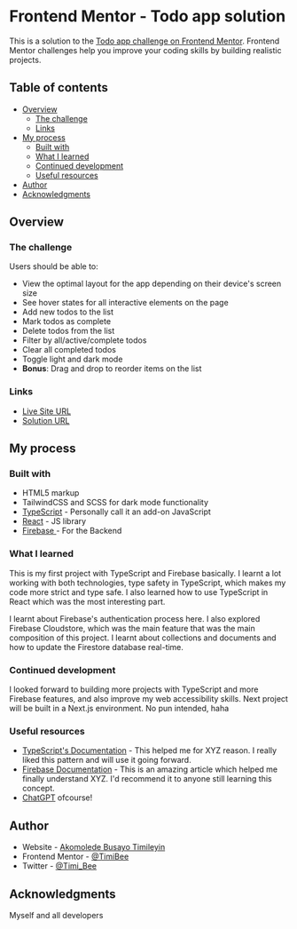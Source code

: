 # Frontend Mentor - Todo app solution

This is a solution to the [Todo app challenge on Frontend Mentor](frontendmentor.io/solutions/todo-app-dYR0IeLwmU). Frontend Mentor challenges help you improve your coding skills by building realistic projects. 

## Table of contents

- [Overview](#overview)
  - [The challenge](#the-challenge)
  - [Links](#links)
- [My process](#my-process)
  - [Built with](#built-with)
  - [What I learned](#what-i-learned)
  - [Continued development](#continued-development)
  - [Useful resources](#useful-resources)
- [Author](#author)
- [Acknowledgments](#acknowledgments)


## Overview

### The challenge

Users should be able to:

- View the optimal layout for the app depending on their device's screen size
- See hover states for all interactive elements on the page
- Add new todos to the list
- Mark todos as complete
- Delete todos from the list
- Filter by all/active/complete todos
- Clear all completed todos
- Toggle light and dark mode
- **Bonus**: Drag and drop to reorder items on the list


### Links

- [Live Site URL](https://todo-list-crud-app-firebase.vercel.app/)
- [Solution URL](https://github.com/TimiBee/todo-list-CRUD-app-with-Firebase)

## My process

### Built with

- HTML5 markup
- TailwindCSS and SCSS for dark mode functionality
- [TypeScript](https://typescriptlang.org) - Personally call it an add-on JavaScript
- [React](https://reactjs.org/) - JS library
- [Firebase ](https://firebase.google.com) - For the Backend


### What I learned

This is my first project with TypeScript and Firebase basically. I learnt a lot working with both technologies, type safety in TypeScript, which makes my code more strict and type safe. I also learned how to use TypeScript in React which was the most interesting part. 

I learnt about Firebase's authentication process here. I also explored Firebase Cloudstore, which was the main feature that was the main composition of this project. I learnt about collections and documents and how to update the Firestore database real-time.


### Continued development

I looked forward to building more projects with TypeScript and more Firebase features, and also improve my web accessibility skills. Next project will be built in a Next.js environment. No pun intended, haha  


### Useful resources

- [TypeScript's Documentation](https://www.typescriptlang.org) - This helped me for XYZ reason. I really liked this pattern and will use it going forward.
- [Firebase Documentation](https://www.firebase.google.com) - This is an amazing article which helped me finally understand XYZ. I'd recommend it to anyone still learning this concept.
- [ChatGPT](https://chat.openai.com) ofcourse!


## Author

- Website - [Akomolede Busayo Timileyin](https://busayomi.vercel.app/)
- Frontend Mentor - [@TimiBee](https://www.frontendmentor.io/profile/TimiBee)
- Twitter - [@Timi_Bee](https://twitter.com/Timi_Bee)


## Acknowledgments

Myself and all developers
